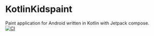 # KotlinKidspaint
Paint application for Android written in Kotlin with Jetpack compose.  
[![CI](https://github.com/thomsontomy/KotlinKidspaint/actions/workflows/default_workflow.yml/badge.svg)](https://github.com/thomsontomy/KotlinKidspaint/actions/workflows/default_workflow.yml)
